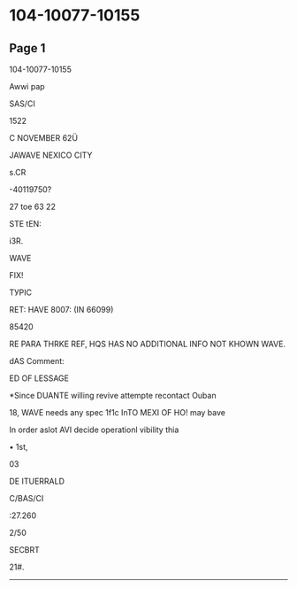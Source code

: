 # 104-10077-10155

## Page 1

104-10077-10155

Awwi pap

SAS/CI

1522

C NOVEMBER 62Ü

JAWAVE NEXICO CITY

s.CR

-40119750?

27 toe 63 22

STE tEN:

i3R.

WAVE

FIX!

ТУРІС

RET: HAVE 8007: (IN 66099)

85420

RE PARA THRKE REF, HQS HAS NO ADDITIONAL INFO NOT KHOWN WAVE.

dAS Comment:

ED OF LESSAGE

*Since DUANTE willing revive attempte recontact Ouban

18, WAVE needs any spec 1f1c InTO MEXI OF HO! may bave

In order aslot AVI decide operationl vibility thia

• 1st,

03

DE ITUERRALD

C/BAS/CI

:27.260

2/50

SECBRT

21#.

---

